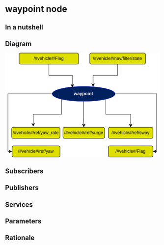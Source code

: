 # waypoint node

## In a nutshell

## Diagram
![waypoint Diagram](img/waypoint.png)

## Subscribers

## Publishers

## Services

## Parameters

## Rationale

